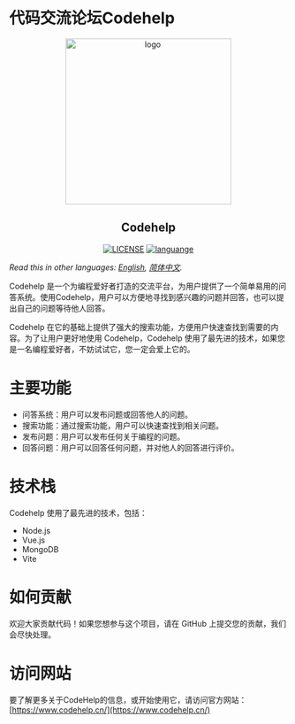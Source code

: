 # 代码交流论坛Codehelp

<p align="center"><a href="#"><img width="300" src="http://47.93.214.2/assets/logo-b177e7a9.svg" alt="logo"></a></p>
<h2 align="center">Codehelp</h2>
<p align="center">
  <a href="https://raw.githubusercontent.com/stepbystepcode/codehelp/master/LICENSE"><img src="https://img.shields.io/badge/license-MIT-blue.svg" alt="LICENSE"></a>
  <a href="https://github.com/topics/vue.js"><img src="https://img.shields.io/badge/language-vue-green.svg" alt="languange"></a>
</p>

*Read this in other languages: [English](README.md), [简体中文](README.zh_Hans.md).*

Codehelp 是一个为编程爱好者打造的交流平台，为用户提供了一个简单易用的问答系统。使用Codehelp，用户可以方便地寻找到感兴趣的问题并回答，也可以提出自己的问题等待他人回答。

Codehelp 在它的基础上提供了强大的搜索功能，方便用户快速查找到需要的内容。为了让用户更好地使用 Codehelp，Codehelp 使用了最先进的技术，如果您是一名编程爱好者，不妨试试它，您一定会爱上它的。

# 主要功能

- 问答系统：用户可以发布问题或回答他人的问题。
- 搜索功能：通过搜索功能，用户可以快速查找到相关问题。
- 发布问题：用户可以发布任何关于编程的问题。
- 回答问题：用户可以回答任何问题，并对他人的回答进行评价。

# 技术栈

Codehelp 使用了最先进的技术，包括：

- Node.js
- Vue.js
- MongoDB
- Vite

# 如何贡献

欢迎大家贡献代码！如果您想参与这个项目，请在 GitHub 上提交您的贡献，我们会尽快处理。

# 访问网站

要了解更多关于CodeHelp的信息，或开始使用它，请访问官方网站：[https://www.codehelp.cn/](https://www.codehelp.cn/)
